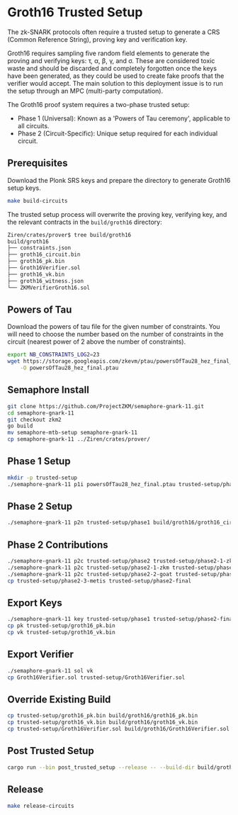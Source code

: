 # Groth16 Trusted Setup

The zk-SNARK protocols often require a trusted setup to generate a CRS (Common Reference String), proving key and verification key.

Groth16 requires sampling five random field elements to generate the proving and verifying keys: τ, α, β, γ, and σ. These are considered toxic waste and should be discarded and completely forgotten once the keys have been generated, as they could be used to create fake proofs that the verifier would accept. The main solution to this deployment issue is to run the setup through an MPC (multi-party computation).

The Groth16 proof system requires a two-phase trusted setup:
- Phase 1 (Universal): Known as a 'Powers of Tau ceremony', applicable to all circuits.
- Phase 2 (Circuit-Specific): Unique setup required for each individual circuit.

## Prerequisites

Download the Plonk SRS keys and prepare the directory to generate Groth16 setup keys.

```bash
make build-circuits
```

The trusted setup process will overwrite the proving key, verifying key, and the relevant
contracts in the `build/groth16` directory:

```bash
Ziren/crates/prover$ tree build/groth16
build/groth16
├── constraints.json
├── groth16_circuit.bin
├── groth16_pk.bin
├── Groth16Verifier.sol
├── groth16_vk.bin
├── groth16_witness.json
└── ZKMVerifierGroth16.sol
```

## Powers of Tau

Download the powers of tau file for the given number of constraints. You will need to choose the 
number based on the number of constraints in the circuit (nearest power of 2 above the number of constraints).

```bash
export NB_CONSTRAINTS_LOG2=23
wget https://storage.googleapis.com/zkevm/ptau/powersOfTau28_hez_final_${NB_CONSTRAINTS_LOG2}.ptau \
    -O powersOfTau28_hez_final.ptau
```

## Semaphore Install

```bash
git clone https://github.com/ProjectZKM/semaphore-gnark-11.git
cd semaphore-gnark-11
git checkout zkm2
go build
mv semaphore-mtb-setup semaphore-gnark-11
cp semaphore-gnark-11 ../Ziren/crates/prover/
```

## Phase 1 Setup

```bash
mkdir -p trusted-setup
./semaphore-gnark-11 p1i powersOfTau28_hez_final.ptau trusted-setup/phase1
```

## Phase 2 Setup

```bash
./semaphore-gnark-11 p2n trusted-setup/phase1 build/groth16/groth16_circuit.bin trusted-setup/phase2 trusted-setup/evals
```

## Phase 2 Contributions

```bash
./semaphore-gnark-11 p2c trusted-setup/phase2 trusted-setup/phase2-1-zkm
./semaphore-gnark-11 p2c trusted-setup/phase2-1-zkm trusted-setup/phase2-2-goat
./semaphore-gnark-11 p2c trusted-setup/phase2-2-goat trusted-setup/phase2-3-metis
cp trusted-setup/phase2-3-metis trusted-setup/phase2-final
```

## Export Keys

```bash
./semaphore-gnark-11 key trusted-setup/phase1 trusted-setup/phase2-final trusted-setup/evals build/groth16/groth16_circuit.bin
cp pk trusted-setup/groth16_pk.bin
cp vk trusted-setup/groth16_vk.bin
```

## Export Verifier

```bash
./semaphore-gnark-11 sol vk
cp Groth16Verifier.sol trusted-setup/Groth16Verifier.sol
```

## Override Existing Build

```bash
cp trusted-setup/groth16_pk.bin build/groth16/groth16_pk.bin
cp trusted-setup/groth16_vk.bin build/groth16/groth16_vk.bin
cp trusted-setup/Groth16Verifier.sol build/groth16/Groth16Verifier.sol
```

## Post Trusted Setup

```bash
cargo run --bin post_trusted_setup --release -- --build-dir build/groth16
```

## Release

```bash
make release-circuits
```
